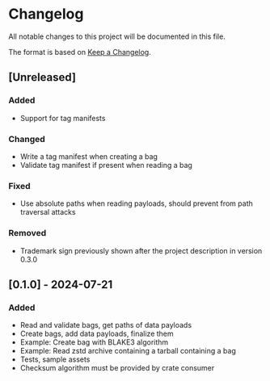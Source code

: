# Changelog

All notable changes to this project will be documented in this file.

The format is based on [Keep a Changelog](https://keepachangelog.com).

## [Unreleased]

### Added

- Support for tag manifests

### Changed

- Write a tag manifest when creating a bag
- Validate tag manifest if present when reading a bag

### Fixed

- Use absolute paths when reading payloads, should prevent from path traversal attacks

### Removed

- Trademark sign previously shown after the project description in version 
0.3.0

## [0.1.0] - 2024-07-21

### Added

- Read and validate bags, get paths of data payloads
- Create bags, add data payloads, finalize them
- Example: Create bag with BLAKE3 algorithm
- Example: Read zstd archive containing a tarball containing a bag 
- Tests, sample assets
- Checksum algorithm must be provided by crate consumer

